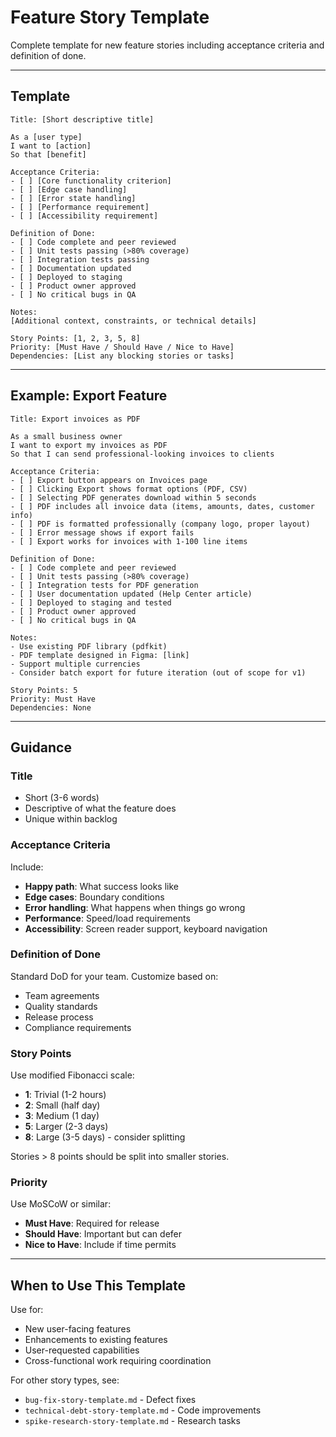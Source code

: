 # Feature Story Template

Complete template for new feature stories including acceptance criteria and definition of done.

---

## Template

```
Title: [Short descriptive title]

As a [user type]
I want to [action]
So that [benefit]

Acceptance Criteria:
- [ ] [Core functionality criterion]
- [ ] [Edge case handling]
- [ ] [Error state handling]
- [ ] [Performance requirement]
- [ ] [Accessibility requirement]

Definition of Done:
- [ ] Code complete and peer reviewed
- [ ] Unit tests passing (>80% coverage)
- [ ] Integration tests passing
- [ ] Documentation updated
- [ ] Deployed to staging
- [ ] Product owner approved
- [ ] No critical bugs in QA

Notes:
[Additional context, constraints, or technical details]

Story Points: [1, 2, 3, 5, 8]
Priority: [Must Have / Should Have / Nice to Have]
Dependencies: [List any blocking stories or tasks]
```

---

## Example: Export Feature

```
Title: Export invoices as PDF

As a small business owner
I want to export my invoices as PDF
So that I can send professional-looking invoices to clients

Acceptance Criteria:
- [ ] Export button appears on Invoices page
- [ ] Clicking Export shows format options (PDF, CSV)
- [ ] Selecting PDF generates download within 5 seconds
- [ ] PDF includes all invoice data (items, amounts, dates, customer info)
- [ ] PDF is formatted professionally (company logo, proper layout)
- [ ] Error message shows if export fails
- [ ] Export works for invoices with 1-100 line items

Definition of Done:
- [ ] Code complete and peer reviewed
- [ ] Unit tests passing (>80% coverage)
- [ ] Integration tests for PDF generation
- [ ] User documentation updated (Help Center article)
- [ ] Deployed to staging and tested
- [ ] Product owner approved
- [ ] No critical bugs in QA

Notes:
- Use existing PDF library (pdfkit)
- PDF template designed in Figma: [link]
- Support multiple currencies
- Consider batch export for future iteration (out of scope for v1)

Story Points: 5
Priority: Must Have
Dependencies: None
```

---

## Guidance

### Title
- Short (3-6 words)
- Descriptive of what the feature does
- Unique within backlog

### Acceptance Criteria
Include:
- **Happy path**: What success looks like
- **Edge cases**: Boundary conditions
- **Error handling**: What happens when things go wrong
- **Performance**: Speed/load requirements
- **Accessibility**: Screen reader support, keyboard navigation

### Definition of Done
Standard DoD for your team. Customize based on:
- Team agreements
- Quality standards
- Release process
- Compliance requirements

### Story Points
Use modified Fibonacci scale:
- **1**: Trivial (1-2 hours)
- **2**: Small (half day)
- **3**: Medium (1 day)
- **5**: Larger (2-3 days)
- **8**: Large (3-5 days) - consider splitting

Stories > 8 points should be split into smaller stories.

### Priority
Use MoSCoW or similar:
- **Must Have**: Required for release
- **Should Have**: Important but can defer
- **Nice to Have**: Include if time permits

---

## When to Use This Template

Use for:
- New user-facing features
- Enhancements to existing features
- User-requested capabilities
- Cross-functional work requiring coordination

For other story types, see:
- `bug-fix-story-template.md` - Defect fixes
- `technical-debt-story-template.md` - Code improvements
- `spike-research-story-template.md` - Research tasks
